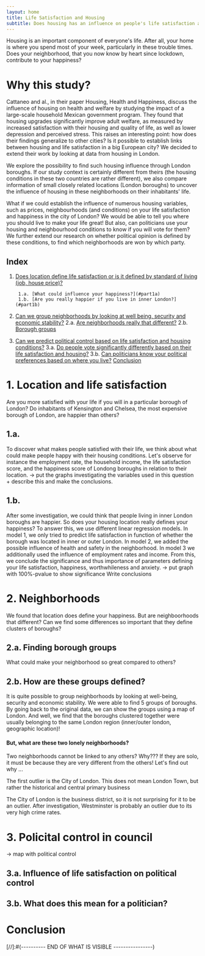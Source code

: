 ```yaml
---
layout: home
title: Life Satisfaction and Housing 
subtitle: Does housing has an influence on people's life satisfaction and happiness? Could the 33 boroughs of London allow us to uncover the housing and neighborhood conditions that make people happy?
---
```


Housing is an important component of everyone's life. After all, your home is where you spend most of your week, particularly in these trouble times. Does your neighborhood, that you now know by heart since lockdown, contribute to your happiness?

# Why this study?

Cattaneo and al., in their paper Housing, Health and Happiness, discuss the influence of housing on health and welfare by studying the impact of a large-scale household Mexican government program. They found that housing upgrades significantly improve adult welfare, as measured by increased satisfaction with their housing and quality of life, as well as lower depression and perceived stress. This raises an interesting point: how does their findings generalize to other cities? Is it possible to establish links between housing and life satisfaction in a big European city? We decided to extend their work by looking at data from housing in London.

We explore the possibility to find such housing influence through London boroughs. If our study context is certainly different from theirs (the housing conditions in these two countries are rather different), we also compare information of small closely related locations (London boroughs) to uncover the influence of housing in these neighborhoods on their inhabitants' life. 

What if we could establish the influence of numerous housing variables, such as prices, neighbourhoods (and conditions) on your life satisfaction and happiness in the city of London? We would be able to tell you where you should live to make your life great!
But also, can politicians use your housing and neighbourhood conditions to know if you will vote for them? We further extend our research on whether political opinion is defined by these conditions, to find which neighborhoods are won by which party.

## Index
1. [Does location define life satisfaction or is it defined by standard of living (job, house price)?](#part1)

        1.a. [What could influence your happiness?](#part1a)
        1.b. [Are you really happier if you live in inner London?](#part1b)
2. [Can we group neighborhoods by looking at well being, security and economic stability?](#part2)
        2.a. [Are neighborhoods really that different?](#part2a)
        2.b. [Borough groups](#part2b)
3. [Can we predict political control based on life satisfaction and housing conditions?](#part3)
        3.a. [Do people vote significantly differently based on their life satisfaction and housing?](#part3a)
        3.b. [Can politicians know your political preferences based on where you live?](#part3b)
[Conclusion](#conclusion)

<a name = "part1"></a>
# 1. Location and life satisfaction
Are you more satisfied with your life if you will in a particular borough of London? Do inhabitants of Kensington and Chelsea, the most expensive borough of London, are happier than others? 

<a name = "part1a"></a>
## 1.a. 
To discover what makes people satisfied with their life, we think about what could make people happy with their housing conditions. Let's observe for instance the employment rate, the household income, the life satisfaction score, and the happiness score of Londong boroughs in relation to their location.
-> put the graphs investigating the variables used in this question + describe this and make the conclusions.

<a name = "part1b"></a>
## 1.b.
After some investigation, we could think that people living in inner London boroughs are happier. So does your housing location really defines your happiness? To answer this, we use different linear regression models. In model 1, we only tried to predict life satisfaction in function of whether the borough was located in inner or outer London. In model 2, we added the possible influence of health and safety in the neighborhood. In model 3 we additionally used the influence of employment rates and income. From this, we conclude the significance and thus importance of parameters defining your life satisfaction, happiness, worthwhileness and anxiety. 
-> put graph with 100%-pvalue to show significance
Write conclusions

<a name = "part2"></a>
# 2. Neighborhoods
We found that location does define your happiness. But are neighboorhoods that different? Can we find some differences so important that they define clusters of boroughs?

<a name = "part2a"></a>
## 2.a. Finding borough groups
What could make your neighborhood so great compared to others? 

<a name = "part2b"></a>
## 2.b. How are these groups defined?
It is quite possible to group neighborhoods by looking at well-being, security and economic stability. We were able to find 5 groups of boroughs. By going back to the original data, we can show the groups using a map of London. And well, we find that the boroughs clustered together were usually belonging to the same London region (inner/outer london, geographic location)!

#### But, what are these two lonely neighborhoods?
Two neighborhoods cannot be linked to any others? Why??? 
If they are solo, it must be because they are very different from the others! Let's find out why ...

The first outlier is the City of London. This does not mean London Town, but rather the historical and central primary business 

The City of London is the business district, so it is not surprising for it to be an outlier. After investigation, Westminster is probably an outlier due to its very high crime rates. 


<a name = "part3"></a>
# 3. Policital control in council
-> map with political control

<a name = "part3a"></a>
## 3.a. Influence of life satisfaction on political control

<a name = "part3b"></a>
## 3.b. What does this mean for a politician?

<a name = "conclusion"></a>
# Conclusion

[//]:#(---------- END OF WHAT IS VISIBLE ----------------)
